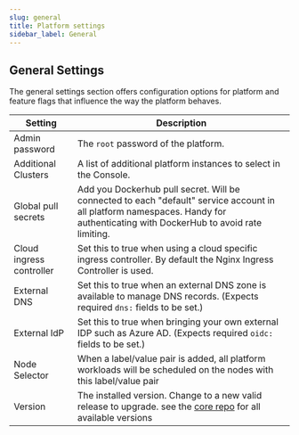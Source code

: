 ```yaml
---
slug: general
title: Platform settings
sidebar_label: General
---
```


## General Settings

The general settings section offers configuration options for platform and feature flags that influence the way the platform behaves.

| Setting                | Description   |
| ---------------------- | ------------------------ |
| Admin password         | The `root` password of the platform. |
| Additional Clusters    | A list of additional platform instances to select in the Console. |
| Global pull secrets    | Add you Dockerhub pull secret. Will be connected to each "default" service account in all platform namespaces. Handy for authenticating with DockerHub to avoid rate limiting. |
| Cloud ingress controller | Set this to true when using a cloud specific ingress controller. By default the Nginx Ingress Controller is used. |
| External DNS  | Set this to true when an external DNS zone is available to manage DNS records. (Expects required `dns:` fields to be set.) |
| External IdP | Set this to true when bringing your own external IDP such as Azure AD. (Expects required `oidc:` fields to be set.)  |
| Node Selector | When a label/value pair is added, all platform workloads will be scheduled on the nodes with this label/value pair |
| Version | The installed version. Change to a new valid release to upgrade. see the [core repo](https://github.com/linode/apl-core) for all available versions |